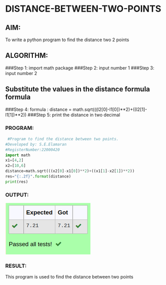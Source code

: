 # DISTANCE-BETWEEN-TWO-POINTS

## AIM:
To write a python program to find the distance two 2 points
## ALGORITHM:
###Step 1: import math package
###Step 2: input number 1
###Step 3: input number 2
## Substitute the values in the distance formula formula
###Step 4: formula : distance = math.sqrt(((l2[0]-l1[0])**2)+((l2[1]-l1[1])**2))
###Step 5: print the distance in two decimal
### PROGRAM:
 ```python
  #Program to find the distance between two points.
#Developed by: S.E.Elamaran
#RegisterNumber:22000420
import math
x1=[4,2]
x2=[10,6]
distance=math.sqrt(((x2[0]-x1[0])**2)+((x1[1]-x2[1])**2))
res="{:.2f}".format(distance)
print(res)
```


### OUTPUT:
![output](7k.png)

### RESULT:
This program is used to find the distance between two points

